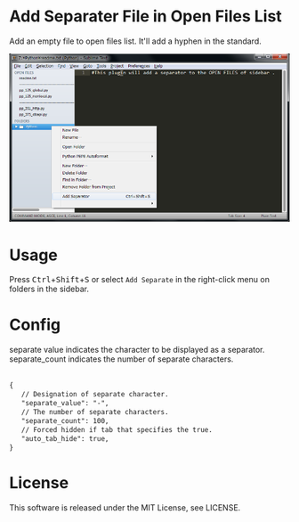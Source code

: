 Add Separater File in Open Files List
=====================================================
Add an empty file to open files list.
It'll add a hyphen in the standard.

![add separate image](./view.png "add separate image.")

Usage
=====
Press <kbd>Ctrl</kbd>+<kbd>Shift</kbd>+<kbd>S</kbd> or select `Add Separate` in the right-click menu on folders in the sidebar.

Config
=====
separate value indicates the character to be displayed as a separator.
separate_count indicates the number of separate characters.
~~~

{
   // Designation of separate character.
   "separate_value": "-",
   // The number of separate characters.
   "separate_count": 100,
   // Forced hidden if tab that specifies the true.
   "auto_tab_hide": true,
}

~~~

License
====
This software is released under the MIT License, see LICENSE.

